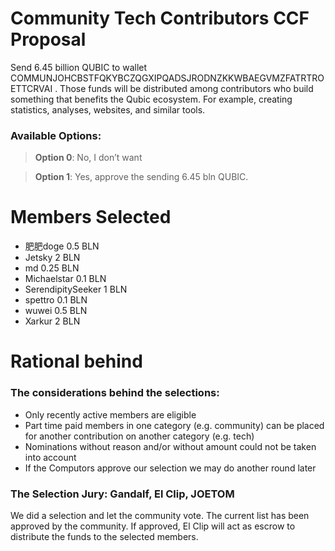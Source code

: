 # Community Tech Contributors CCF Proposal

Send 6.45 billion QUBIC to wallet COMMUNJOHCBSTFQKYBCZQGXIPQADSJRODNZKKWBAEGVMZFATRTROETTCRVAI . Those funds will be distributed among contributors who build something that benefits the Qubic ecosystem. For example, creating statistics, analyses, websites, and similar tools.

### Available Options:
> **Option 0**: No, I don’t want  

> **Option 1**: Yes, approve the sending 6.45 bln QUBIC.

# Members Selected
- 肥肥doge 0.5 BLN
- Jetsky 2 BLN
- md 0.25 BLN
- Michaelstar 0.1 BLN
- SerendipitySeeker 1 BLN
- spettro 0.1 BLN
- wuwei 0.5 BLN
- Xarkur 2 BLN

# Rational behind

### The considerations behind the selections:
- Only recently active members are eligible
- Part time paid members in one category (e.g. community) can be placed for another contribution on another category (e.g. tech)
- Nominations without reason and/or without amount could not be taken into account
- If the Computors approve our selection we may do another round later

### The Selection Jury: Gandalf, El Clip, JOETOM
We did a selection and let the community vote. The current list has been approved by the community.
If approved, El Clip will act as escrow to distribute the funds to the selected members.
